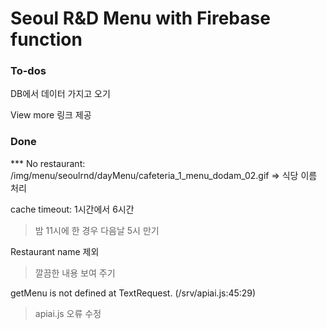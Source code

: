 # Seoul R&D Menu with Firebase function

### To-dos
DB에서 데이터 가지고 오기

View more 링크 제공


### Done
*** No restaurant: /img/menu/seoulrnd/dayMenu/cafeteria_1_menu_dodam_02.gif
=> 식당 이름 처리

cache timeout: 1시간에서 6시간
> 밤 11시에 한 경우 다음날 5시 만기

Restaurant name 제외
> 깔끔한 내용 보여 주기

getMenu is not defined at TextRequest.<anonymous> (/srv/apiai.js:45:29)
> apiai.js 오류 수정